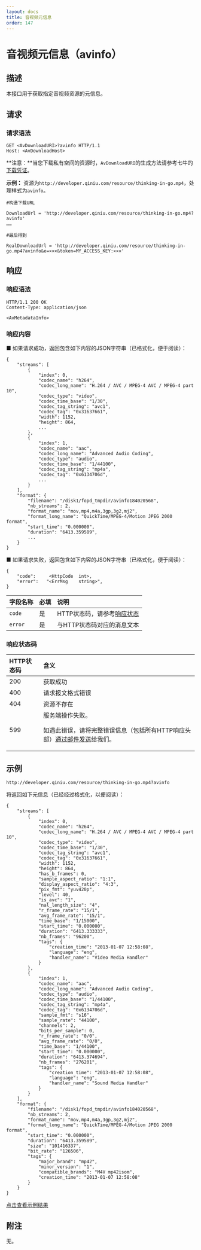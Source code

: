 ```yaml
---
layout: docs
title: 音视频元信息
order: 147
---
```


<a id="avinfo"></a>
# 音视频元信息（avinfo）

<a id="avinfo-description"></a>
## 描述

本接口用于获取指定音视频资源的元信息。  

<a id="avinfo-request"></a>
## 请求

<a id="avinfo-request-syntax"></a>
### 请求语法

```
GET <AvDownloadURI>?avinfo HTTP/1.1
Host: <AvDownloadHost>
```
**注意：**当您下载私有空间的资源时，`AvDownloadURI`的生成方法请参考七牛的[下载凭证][download-tokenHref]。

**示例：**
资源为`http://developer.qiniu.com/resource/thinking-in-go.mp4`，处理样式为`avinfo`。

```
#构造下载URL

DownloadUrl = 'http://developer.qiniu.com/resource/thinking-in-go.mp4?avinfo'
……

#最后得到

RealDownloadUrl = 'http://developer.qiniu.com/resource/thinking-in-go.mp4?avinfo&e=×××&token=MY_ACCESS_KEY:×××'
```

<a id="avinfo-response"></a>
## 响应

<a id="avinfo-response-syntax"></a>
### 响应语法

```
HTTP/1.1 200 OK
Content-Type: application/json

<AvMetadataInfo>
```

<a id="avinfo-response-body"></a>
### 响应内容

■ 如果请求成功，返回包含如下内容的JSON字符串（已格式化，便于阅读）：  

```
{
    "streams": [
        {
            "index": 0,
            "codec_name": "h264",
            "codec_long_name": "H.264 / AVC / MPEG-4 AVC / MPEG-4 part 10",
            "codec_type": "video",
            "codec_time_base": "1/30",
            "codec_tag_string": "avc1",
            "codec_tag": "0x31637661",
            "width": 1152,
            "height": 864,
            ...
        },
        {
            "index": 1,
            "codec_name": "aac",
            "codec_long_name": "Advanced Audio Coding",
            "codec_type": "audio",
            "codec_time_base": "1/44100",
            "codec_tag_string": "mp4a",
            "codec_tag": "0x6134706d",
            ...
        }
    ],
    "format": {
        "filename": "/disk1/fopd_tmpdir/avinfo184020568",
        "nb_streams": 2,
        "format_name": "mov,mp4,m4a,3gp,3g2,mj2",
        "format_long_name": "QuickTime/MPEG-4/Motion JPEG 2000 format",
        "start_time": "0.000000",
        "duration": "6413.359589",
        ...
    }
}
```

■ 如果请求失败，返回包含如下内容的JSON字符串（已格式化，便于阅读）：  

```
{
	"code":     <HttpCode  int>, 
    "error":   "<ErrMsg    string>",
}
```

字段名称     | 必填 | 说明                              
:----------- | :--- | :--------------------------------------------------------------------
`code`       | 是   | HTTP状态码，请参考[响应状态](#avinfo-response-status)
`error`      | 是   | 与HTTP状态码对应的消息文本

<a id="avinfo-response-status"></a>
### 响应状态码

HTTP状态码 | 含义
:--------- | :--------------------------
200        | 获取成功
400	       | 请求报文格式错误
404        | 资源不存在
599	       | 服务端操作失败。<p>如遇此错误，请将完整错误信息（包括所有HTTP响应头部）[通过邮件发送][sendBugReportHref]给我们。

<a id="avinfo-samples"></a>
## 示例

```
http://developer.qiniu.com/resource/thinking-in-go.mp4?avinfo
```

将返回如下元信息（已经经过格式化，以便阅读）：

```
{
    "streams": [
        {
            "index": 0,
            "codec_name": "h264",
            "codec_long_name": "H.264 / AVC / MPEG-4 AVC / MPEG-4 part 10",
            "codec_type": "video",
            "codec_time_base": "1/30",
            "codec_tag_string": "avc1",
            "codec_tag": "0x31637661",
            "width": 1152,
            "height": 864,
            "has_b_frames": 0,
            "sample_aspect_ratio": "1:1",
            "display_aspect_ratio": "4:3",
            "pix_fmt": "yuv420p",
            "level": 40,
            "is_avc": "1",
            "nal_length_size": "4",
            "r_frame_rate": "15/1",
            "avg_frame_rate": "15/1",
            "time_base": "1/15000",
            "start_time": "0.000000",
            "duration": "6413.333333",
            "nb_frames": "96200",
            "tags": {
                "creation_time": "2013-01-07 12:58:08",
                "language": "eng",
                "handler_name": "Video Media Handler"
            }
        },
        {
            "index": 1,
            "codec_name": "aac",
            "codec_long_name": "Advanced Audio Coding",
            "codec_type": "audio",
            "codec_time_base": "1/44100",
            "codec_tag_string": "mp4a",
            "codec_tag": "0x6134706d",
            "sample_fmt": "s16",
            "sample_rate": "44100",
            "channels": 2,
            "bits_per_sample": 0,
            "r_frame_rate": "0/0",
            "avg_frame_rate": "0/0",
            "time_base": "1/44100",
            "start_time": "0.000000",
            "duration": "6413.374694",
            "nb_frames": "276201",
            "tags": {
                "creation_time": "2013-01-07 12:58:08",
                "language": "eng",
                "handler_name": "Sound Media Handler"
            }
        }
    ],
    "format": {
        "filename": "/disk1/fopd_tmpdir/avinfo184020568",
        "nb_streams": 2,
        "format_name": "mov,mp4,m4a,3gp,3g2,mj2",
        "format_long_name": "QuickTime/MPEG-4/Motion JPEG 2000 format",
        "start_time": "0.000000",
        "duration": "6413.359589",
        "size": "101416337",
        "bit_rate": "126506",
        "tags": {
            "major_brand": "mp42",
            "minor_version": "1",
            "compatible_brands": "M4V mp42isom",
            "creation_time": "2013-01-07 12:58:08"
        }
    }
}
```

[点击查看示例结果](http://developer.qiniu.com/resource/thinking-in-go.mp4?avinfo)

<a id="avinfo-remarks"></a>
## 附注

无。

[sendBugReportHref]:    mailto:support@qiniu.com?subject=599错误日志     "发送错误报告"
[download-tokenHref]: http://developer.qiniu.com/docs/v6/api/reference/security/download-token.html  "下载凭证"